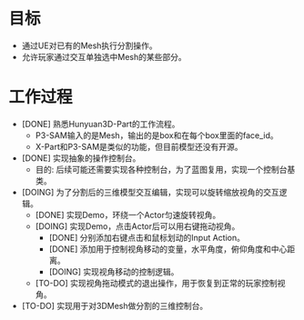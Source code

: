 # 目标
- 通过UE对已有的Mesh执行分割操作。
- 允许玩家通过交互单独选中Mesh的某些部分。

# 工作过程
- [DONE] 熟悉Hunyuan3D-Part的工作流程。
	- P3-SAM输入的是Mesh，输出的是box和在每个box里面的face_id。
	- X-Part和P3-SAM是类似的功能，但目前模型还没有开源。
- [DONE] 实现抽象的操作控制台。
	- 目的: 后续可能还需要实现各种控制台，为了蓝图复用，实现一个控制台基类。
- [DOING] 为了分割后的三维模型交互编辑，实现可以旋转缩放视角的交互逻辑。
	- [DONE] 实现Demo，环绕一个Actor匀速旋转视角。
	- [DOING] 实现Demo，点击Actor后可以用右键拖动视角。
		- [DONE] 分别添加右键点击和鼠标划动的Input Action。
		- [DONE] 添加用于控制视角移动的变量，水平角度，俯仰角度和中心距离。
		- [DOING] 实现视角移动的控制逻辑。
	- [TO-DO] 实现视角拖动模式的退出操作，用于恢复到正常的玩家控制视角。
- [TO-DO] 实现用于对3DMesh做分割的三维控制台。